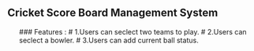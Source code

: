 ## Cricket Score Board Management System
<ul>
### Features :
# 1.Users can seclect two teams to play.
# 2.Users can seclect a bowler.
# 3.Users can add current ball status.
